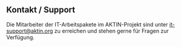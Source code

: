 ﻿Kontakt / Support
-----------------
Die Mitarbeiter der IT-Arbeitspakete im AKTIN-Projekt sind 
unter it-support@aktin.org zu erreichen und stehen gerne für 
Fragen zur Verfügung.